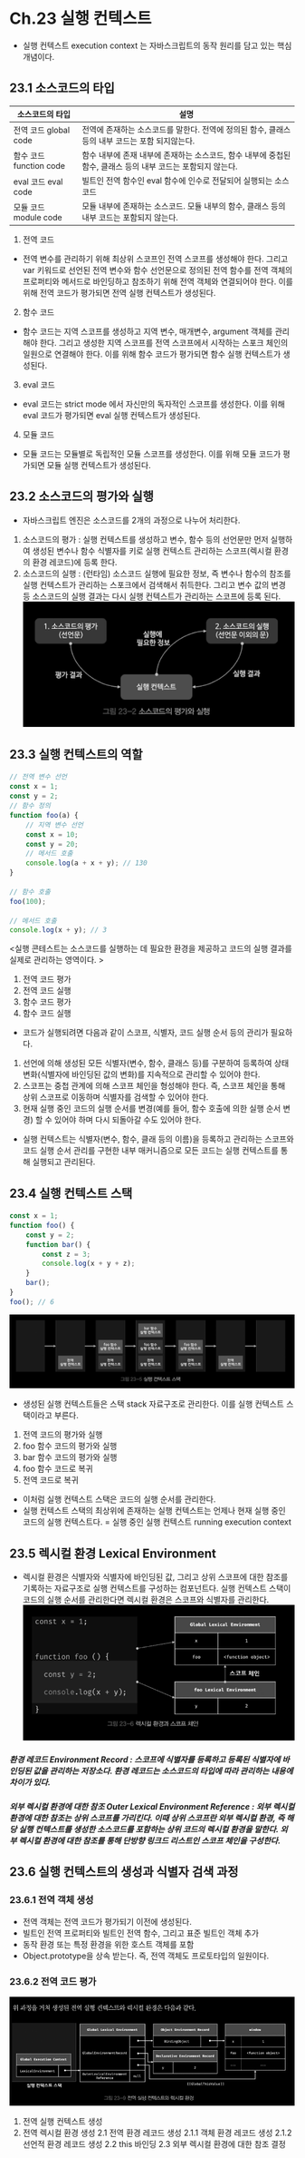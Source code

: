# Ch.23 실행 컨텍스트

- 실행 컨텍스트 execution context 는 자바스크립트의 동작 원리를 담고 있는 핵심 개념이다.

## 23.1 소스코드의 타입

| 소스코드의 타입         | 설명                                                                                                         |
| ----------------------- | ------------------------------------------------------------------------------------------------------------ |
| 전역 코드 global code   | 전역에 존재하는 소스코드를 말한다. 전역에 정의된 함수, 클래스 등의 내부 코드는 포함 되지않는다.              |
| 함수 코드 function code | 함수 내부에 존재 내부에 존재하는 소스코드, 함수 내부에 중첩된 함수, 클래스 등의 내부 코드는 포함되지 않는다. |
| eval 코드 eval code     | 빌트인 전역 함수인 eval 함수에 인수로 전달되어 실행되는 소스코드                                             |
| 모듈 코드 module code   | 모듈 내부에 존재하는 소스코드. 모듈 내부의 함수, 클래스 등의 내부 코드는 포함되지 않는다.                    |

1. 전역 코드

- 전역 변수를 관리하기 위해 최상위 스코프인 전역 스코프를 생성해야 한다. 그리고 var 키워드로 선언된 전역 변수와 함수 선언문으로 정의된 전역 함수를 전역 객체의 프로퍼티와 메서드로 바인딩하고 참조하기 위해 전역 객체와 연결되어야 한다. 이를 위해 전역 코드가 평가되면 전역 실행 컨텍스트가 생성된다.

2. 함수 코드

- 함수 코드는 지역 스코프를 생성하고 지역 변수, 매개변수, argument 객체를 관리해야 한다. 그리고 생성한 지역 스코프를 전역 스코프에서 시작하는 스포크 체인의 일원으로 연결해야 한다. 이를 위해 함수 코드가 평가되면 함수 실행 컨텍스트가 생성된다.

3. eval 코드

- eval 코드는 strict mode 에서 자신만의 독자적인 스코프를 생성한다. 이를 위해 eval 코드가 평가되면 eval 실행 컨텍스트가 생성된다.

4. 모듈 코드

- 모듈 코드는 모듈별로 독립적인 모듈 스코프를 생성한다. 이를 위해 모듈 코드가 평가되면 모듈 실행 컨텍스트가 생성된다.

## 23.2 소스코드의 평가와 실행

- 자바스크립트 엔진은 소스코드를 2개의 과정으로 나누어 처리한다.

1. 소스코드의 평가 : 실행 컨텍스트를 생성하고 변수, 함수 등의 선언문만 먼저 실행하여 생성된 변수나 함수 식별자를 키로 실행 컨텍스트 관리하는 스코프(렉시컬 환경의 환경 레코드)에 등록 한다.
2. 소스코드의 실행 : (런타임) 소스코드 실행에 필요한 정보, 즉 변수나 함수의 참조를 실행 컨텍스트가 관리하는 스포크에서 검색해서 취득한다. 그리고 변수 값의 변경 등 소스코드의 실행 결과는 다시 실행 컨텍스트가 관리하는 스코프에 등록 된다.
   ![](images/2022-04-05-15-43-49.png)

## 23.3 실행 컨텍스트의 역할

```jsx
// 전역 변수 선언
const x = 1;
const y = 2;
// 함수 정의
function foo(a) {
	// 지역 변수 선언
	const x = 10;
	const y = 20;
	// 메서드 호출
	console.log(a + x + y); // 130
}

// 함수 호출
foo(100);

// 메서드 호출
console.log(x + y); // 3
```

<실행 콘테스트는 소스코드를 실행하는 데 필요한 환경을 제공하고 코드의 실행 결과를 실제로 관리하는 영역이다. >

1. 전역 코드 평가
2. 전역 코드 실행
3. 함수 코드 평가
4. 함수 코드 실행

- 코드가 실행되려면 다음과 같이 스코프, 식별자, 코드 실행 순서 등의 관리가 필요하다.

1. 선언에 의해 생성된 모든 식별자(변수, 함수, 클래스 등)를 구분하여 등록하여 상태 변화(식별자에 바인딩된 값의 변화)를 지속적으로 관리할 수 있어야 한다.
2. 스코프는 중첩 관계에 의해 스코프 체인을 형성해야 한다. 즉, 스코프 체인을 통해 상위 스코프로 이동하며 식별자를 검색할 수 있어야 한다.
3. 현재 실행 중인 코드의 실행 순서를 변경(예를 들어, 함수 호출에 의한 실행 순서 변경) 할 수 있어야 하며 다시 되돌아갈 수도 있어야 한다.

- 실행 컨텍스트는 식별자(변수, 함수, 클래 등의 이름)을 등록하고 관리하는 스코프와 코드 실행 순서 관리를 구현한 내부 매커니즘으로 모든 코드는 실행 컨텍스트를 통해 실행되고 관리된다.

## 23.4 실행 컨텍스트 스택

```jsx
const x = 1;
function foo() {
	const y = 2;
	function bar() {
		const z = 3;
		console.log(x + y + z);
	}
	bar();
}
foo(); // 6
```

![](images/2022-04-05-15-53-02.png)

- 생성된 실행 컨텍스트들은 스택 stack 자료구조로 관리한다. 이를 실행 컨텍스트 스택이라고 부른다.

1. 전역 코드의 평가와 실행
2. foo 함수 코드의 평가와 실행
3. bar 함수 코드의 평가와 실행
4. foo 함수 코드로 복귀
5. 전역 코드로 복귀

- 이처럼 실행 컨텍스트 스택은 코드의 실행 순서를 관리한다.
- 실행 컨텍스트 스택의 최상위에 존재하는 실행 컨텍스트는 언제나 현재 실행 중인 코드의 실행 컨텍스트다. = 실행 중인 실행 컨텍스트 running execution context

## 23.5 렉시컬 환경 Lexical Environment

- 렉시컬 환경은 식별자와 식별자에 바인딩된 값, 그리고 상위 스코프에 대한 참조를 기록하는 자료구조로 실행 컨텍스트를 구성하는 컴포넌트다. 실행 컨텍스트 스택이 코드의 실행 순서를 관리한다면 렉시컬 환경은 스코프와 식별자를 관리한다.
  ![](images/2022-04-05-16-01-03.png)

##### 환경 레코드 Environment Record : 스코프에 식별자를 등록하고 등록된 식별자에 바인딩된 값을 관리하는 저장소다. 환경 레코드는 소스코드의 타입에 따라 관리하는 내용에 차이가 있다.

##### 외부 렉시컬 환경에 대한 참조 Outer Lexical Environment Reference : 외부 렉시컬 환경에 대한 참조는 상위 스코프를 가리킨다. 이때 상위 스코프란 외부 렉시컬 환경, 즉 해당 실행 컨텍스트를 생성한 소스코드를 포함하는 상위 코드의 렉시컬 환경을 말한다. 외부 렉시컬 환경에 대한 참조를 통해 단방향 링크드 리스트인 스코프 체인을 구성한다.

## 23.6 실행 컨텍스트의 생성과 식별자 검색 과정

### 23.6.1 전역 객체 생성

- 전역 객체는 전역 코드가 평가되기 이전에 생성된다.
- 빌트인 전역 프로퍼티와 빌트인 전역 함수, 그리고 표준 빌트인 객체 추가
- 동작 환경 또는 특정 환경을 위한 호스트 객체를 포함
- Object.prototype을 상속 받는다. 즉, 전역 객체도 프로토타입의 일원이다.

### 23.6.2 전역 코드 평가

![](images/2022-04-05-16-06-45.png)

1. 전역 실행 컨텍스트 생성
2. 전역 렉시컬 환경 생성
   2.1 전역 환경 레코드 생성
   2.1.1 객체 환경 레코드 생성
   2.1.2 선언적 환경 레코드 생성
   2.2 this 바인딩
   2.3 외부 렉시컬 환경에 대한 참조 결정
